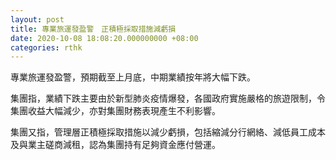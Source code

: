```yaml
---
layout: post
title: 專業旅運發盈警　正積極採取措施減虧損
date: 2020-10-08 18:08:20.000000000 +08:00
categories: rthk
---
```


專業旅運發盈警，預期截至上月底，中期業績按年將大幅下跌。

集團指，業績下跌主要由於新型肺炎疫情爆發，各國政府實施嚴格的旅遊限制，令集團收益大幅減少，亦對集團財務表現產生不利影響。

集團又指，管理層正積極採取措施以減少虧損，包括縮減分行網絡、減低員工成本及與業主磋商減租，認為集團持有足夠資金應付營運。
